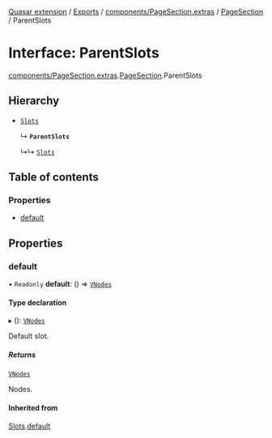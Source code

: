 [Quasar extension](../index.md) / [Exports](../modules.md) / [components/PageSection.extras](../modules/components_PageSection_extras.md) / [PageSection](../modules/components_PageSection_extras.PageSection.md) / ParentSlots

# Interface: ParentSlots

[components/PageSection.extras](../modules/components_PageSection_extras.md).[PageSection](../modules/components_PageSection_extras.PageSection.md).ParentSlots

## Hierarchy

- [`Slots`](components_Switchable_extras.Switchable.Slots.md)

  ↳ **`ParentSlots`**

  ↳↳ [`Slots`](components_PageSection_extras.PageSection.Slots.md)

## Table of contents

### Properties

- [default](components_PageSection_extras.PageSection.ParentSlots.md#default)

## Properties

### default

• `Readonly` **default**: () => [`VNodes`](../modules/components_api_misc.md#vnodes)

#### Type declaration

▸ (): [`VNodes`](../modules/components_api_misc.md#vnodes)

Default slot.

##### Returns

[`VNodes`](../modules/components_api_misc.md#vnodes)

Nodes.

#### Inherited from

[Slots](components_Switchable_extras.Switchable.Slots.md).[default](components_Switchable_extras.Switchable.Slots.md#default)
